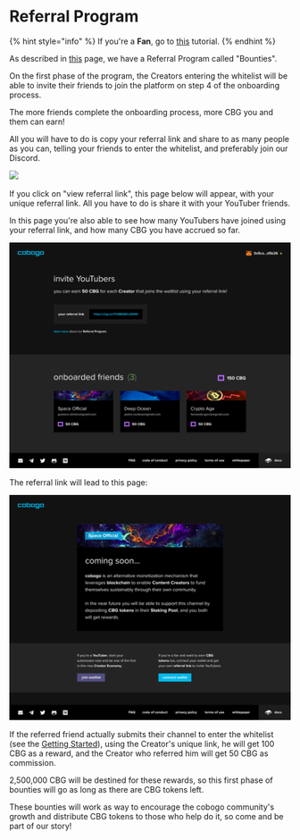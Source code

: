# Referral Program

{% hint style="info" %}
If you're a **Fan**, go to [this](../fans/referral-program.md) tutorial.
{% endhint %}

As described in [this](broken-reference) page, we have a Referral Program called "Bounties".

On the first phase of the program, the Creators entering the whitelist will be able to invite their friends to join the platform on step 4 of the onboarding process.

The more friends complete the onboarding process, more CBG you and them can earn!

All you will have to do is copy your referral link and share to as many people as you can, telling your friends to enter the whitelist, and preferably join our Discord.

![](../.gitbook/assets/Earn\_CBG\_-\_Record\_a\_video.png)

If you click on "view referral link", this page below will appear, with your unique referral link. All you have to do is share it with your YouTuber friends.

In this page you're also able to see how many YouTubers have joined using your referral link, and how many CBG you have accrued so far.

![](<../.gitbook/assets/12-Whitelist - Referral dashboard.png>)

The referral link will lead to this page:

![](<../.gitbook/assets/10-Whitelist - Blankslate - 01 (1).png>)

If the referred friend actually submits their channel to enter the whitelist (see the [Getting Started](getting-started.md)), using the Creator's unique link, he will get 100 CBG as a reward, and the Creator who referred him will get 50 CBG as commission.

2,500,000 CBG will be destined for these rewards, so this first phase of bounties will go as long as there are CBG tokens left.

These bounties will work as way to encourage the cobogo community's growth and distribute CBG tokens to those who help do it, so come and be part of our story!
